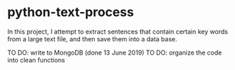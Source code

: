 # python-text-process
In this project, I attempt to extract sentences that contain certain key words from a large text file, and then save them into a data base.

TO DO: write to MongoDB (done 13 June 2019)
TO DO: organize the code into clean functions
